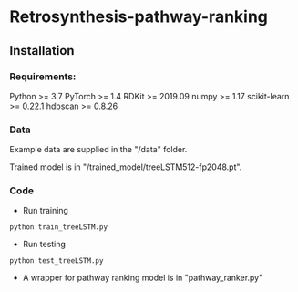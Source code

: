 # Retrosynthesis-pathway-ranking

## Installation

### Requirements:

Python >= 3.7
PyTorch >= 1.4
RDKit >= 2019.09
numpy >= 1.17
scikit-learn >= 0.22.1 
hdbscan >= 0.8.26

### Data
Example data are supplied in the "/data" folder. 

Trained model is in "/trained_model/treeLSTM512-fp2048.pt".

### Code

- Run training
```
python train_treeLSTM.py
```

- Run testing
```
python test_treeLSTM.py
```

- A wrapper for pathway ranking model is in "pathway_ranker.py"
